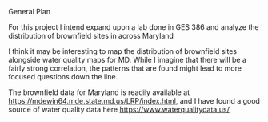 General Plan

For this project I intend expand upon a lab done in GES 386 and analyze the distribution of brownfield sites in across Maryland

I think it may be interesting to map the distribution of brownfield sites alongside water quality maps for MD. While I imagine that there will be a fairly strong correlation, the patterns that are found might lead to more focused questions down the line.

The brownfield data for Maryland is readily available at https://mdewin64.mde.state.md.us/LRP/index.html, and I have found a good source of water quality data here https://www.waterqualitydata.us/

